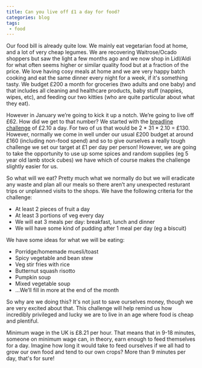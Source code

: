 ```yaml
---
title: Can you live off £1 a day for food?
categories: blog
tags:
 - food 
---
```


Our food bill is already quite low. We mainly eat vegetarian food at home, and a lot of very cheap legumes. We are recovering Waitrose/Ocado shoppers but saw the light a few months ago and we now shop in Lidl/Aldi for what often seems higher or similar quality food but at a fraction of the price. We love having cosy meals at home and we are very happy batch cooking and eat the same dinner every night for a week, if it's something tasty. We budget £200 a month for groceries (two adults and one baby) and that includes all cleaning and healthcare products, baby stuff (nappies, wipes, etc), and feeding our two kitties (who are quite particular about what they eat). 

However in January we’re going to kick it up a notch. We’re going to live off £62. How did we get to that number? We started with the [breadline challenge](https://www.greenhousepr.co.uk/foodcycle-the-breadline-challenge-uk-food-poverty/) of £2.10 a day. For two of us that would be 2 * 31 * 2.10 = £130. However, normally we come in well under our usual £200 budget at around £160 (including non-food spend) and so to give ourselves a really tough challenge we set our target at £1 per day per person! However, we are going to take the opportunity to use up some spices and random supplies (eg 5 year old lamb stock cubes) we have which of course makes the challenge slightly easier for us. 

So what will we eat? Pretty much what we normally do but we will eradicate any waste and plan all our meals so there aren’t any unexpected resturant trips or unplanned visits to the shops. We have the following criteria for the challenge:

* At least 2 pieces of fruit a day
* At least 3 portions of veg every day 
* We will eat 3 meals per day: breakfast, lunch and dinner
* We will have some kind of pudding after 1 meal per day (eg a biscuit)

We have some ideas for what we will be eating:
* Porridge/homemade muesli/toast
* Spicy vegetable and bean stew
* Veg stir fries with rice
* Butternut squash risotto
* Pumpkin soup
* Mixed vegetable soup
* ...We’ll fill in more at the end of the month

So why are we doing this? It's not just to save ourselves money, though we are very excited about that. This challenge will help remind us how incredibly privileged and lucky we are to live in an age where food is cheap and plentiful. 

Minimum wage in the UK is £8.21 per hour. That means that in 9-18 minutes, someone on minimum wage can, in theory, earn enough to feed themselves for a day. Imagine how long it would take to feed ourselves if we all had to grow our own food and tend to our own crops? More than 9 minutes per day, that's for sure! 
